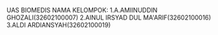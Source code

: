 UAS BIOMEDIS
NAMA KELOMPOK:
1.A.AMIINUDDIN GHOZALI(32602100007)
2.AINUL IRSYAD DUL MA'ARIF(32602100016)
3.ALDI ARDIANSYAH(32602100019)
